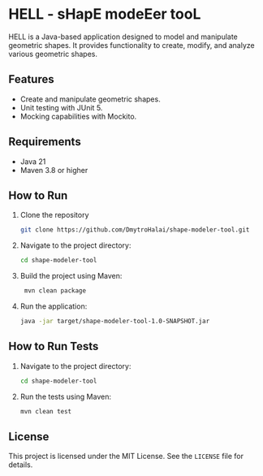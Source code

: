 # HELL - sHapE modeEer tooL

HELL is a Java-based application designed to model and manipulate geometric shapes. It provides functionality to create, modify, and analyze various geometric shapes.

## Features

- Create and manipulate geometric shapes.
- Unit testing with JUnit 5.
- Mocking capabilities with Mockito.

## Requirements

- Java 21
- Maven 3.8 or higher

## How to Run

1. Clone the repository
   ```bash
   git clone https://github.com/DmytroHalai/shape-modeler-tool.git
   ```
2. Navigate to the project directory:
   ```bash
   cd shape-modeler-tool
   ```
3. Build the project using Maven:
   ```bash
    mvn clean package
    ```
4. Run the application:
    ```bash
    java -jar target/shape-modeler-tool-1.0-SNAPSHOT.jar
    ```

## How to Run Tests

1. Navigate to the project directory:
   ```bash
   cd shape-modeler-tool
   ```

2. Run the tests using Maven:
   ```bash
   mvn clean test
   ```
## License

This project is licensed under the MIT License. See the `LICENSE` file for details.
